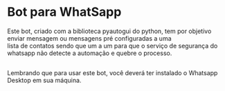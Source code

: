 <h1>Bot para WhatSapp</h1>

<p>Este bot, criado com a biblioteca pyautogui do python, tem por objetivo enviar mensagem ou mensagens pré configuradas a uma<br> 
lista de contatos sendo que um a um para que o serviço de segurança do whatsapp não detecte a automação e quebre o processo.</p>

##

<p>Lembrando que para usar este bot, você deverá ter instalado o Whatsapp Desktop em sua máquina.</p>
